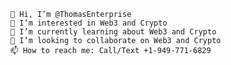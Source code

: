     👋 Hi, I’m @ThomasEnterprise
    👀 I’m interested in Web3 and Crypto
    🌱 I’m currently learning about Web3 and Crypto
    💞️ I’m looking to collaborate on Web3 and Crypto
    📫 How to reach me: Call/Text +1-949-771-6829
